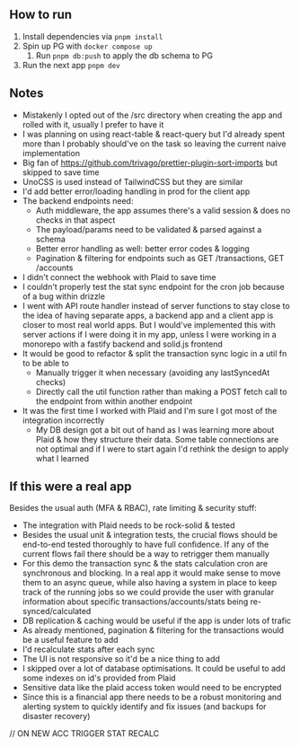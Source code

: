 ## How to run

1. Install dependencies via `pnpm install`
2. Spin up PG with `docker compose up`
   1. Run `pnpm db:push` to apply the db schema to PG
3. Run the next app `pnpm dev`

## Notes

- Mistakenly I opted out of the /src directory when creating the app and rolled with it, usually I prefer to have it
- I was planning on using react-table & react-query but I'd already spent more than I probably should've on the task so leaving the current naive implementation
- Big fan of https://github.com/trivago/prettier-plugin-sort-imports but skipped to save time
- UnoCSS is used instead of TailwindCSS but they are similar
- I'd add better error/loading handling in prod for the client app
- The backend endpoints need:
  - Auth middleware, the app assumes there's a valid session & does no checks in that aspect
  - The payload/params need to be validated & parsed against a schema
  - Better error handling as well: better error codes & logging
  - Pagination & filtering for endpoints such as GET /transactions, GET /accounts
- I didn't connect the webhook with Plaid to save time
- I couldn't properly test the stat sync endpoint for the cron job because of a bug within drizzle
- I went with API route handler instead of server functions to stay close to the idea of having separate apps, a backend app and a client app is closer to most real world apps. But I would've implemented this with server actions if I were doing it in my app, unless I were working in a monorepo with a fastify backend and solid.js frontend
- It would be good to refactor & split the transaction sync logic in a util fn to be able to
  - Manually trigger it when necessary (avoiding any lastSyncedAt checks)
  - Directly call the util function rather than making a POST fetch call to the endpoint from within another endpoint
- It was the first time I worked with Plaid and I'm sure I got most of the integration incorrectly
  - My DB design got a bit out of hand as I was learning more about Plaid & how they structure their data. Some table connections are not optimal and if I were to start again I'd rethink the design to apply what I learned

## If this were a real app

Besides the usual auth (MFA & RBAC), rate limiting & security stuff:

- The integration with Plaid needs to be rock-solid & tested
- Besides the usual unit & integration tests, the crucial flows should be end-to-end tested thoroughly to have full confidence. If any of the current flows fail there should be a way to retrigger them manually
- For this demo the transaction sync & the stats calculation cron are synchronous and blocking. In a real app it would make sense to move them to an async queue, while also having a system in place to keep track of the running jobs so we could provide the user with granular information about specific transactions/accounts/stats being re-synced/calculated
- DB replication & caching would be useful if the app is under lots of trafic
- As already mentioned, pagination & filtering for the transactions would be a useful feature to add
- I'd recalculate stats after each sync
- The UI is not responsive so it'd be a nice thing to add
- I skipped over a lot of database optimisations. It could be useful to add some indexes on id's provided from Plaid
- Sensitive data like the plaid access token would need to be encrypted
- Since this is a financial app there needs to be a robust monitoring and alerting system to quickly identify and fix issues (and backups for disaster recovery)

// ON NEW ACC TRIGGER STAT RECALC
